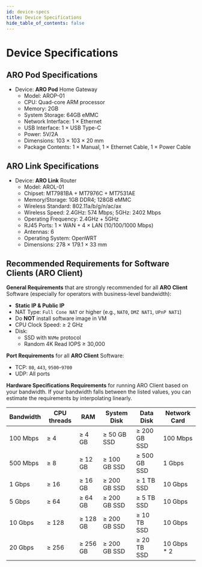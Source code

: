 ```yaml
---
id: device-specs
title: Device Specifications
hide_table_of_contents: false
---
```


# Device Specifications

## ARO Pod Specifications

- Device: **ARO Pod** Home Gateway
  - Model: AROP-01	 	
  - CPU: Quad-core ARM processor
  - Memory: 2GB
  - System Storage: 64GB eMMC
  - Network Interface: 1 × Ethernet
  - USB Interface: 1 × USB Type-C
  - Power: 5V/2A
  - Dimensions: 103 × 103 × 20 mm
  - Package Contents: 1 × Manual, 1 × Ethernet Cable, 1 × Power Cable 

## ARO Link Specifications

- Device: **ARO Link** Router
  - Model: AROL-01	 	
  - Chipset: MT7981BA + MT7976C + MT7531AE
  - Memory/Storage: 1GB DDR4; 128GB eMMC
  - Wireless Standard: 802.11a/b/g/n/ac/ax
  - Wireless Speed: 2.4GHz: 574 Mbps; 5GHz: 2402 Mbps
  - Operating Frequency: 2.4GHz + 5GHz
  - RJ45 Ports: 1 × WAN + 4 × LAN (10/100/1000 Mbps)
  - Antennas: 6
  - Operating System: OpenWRT
  - Dimensions: 278 × 179.1 × 33 mm

## Recommended Requirements for Software Clients (ARO Client)

**General Requirements** that are strongly recommended for all **ARO Client** Software (especially for operators with business-level bandwidth):

- **Static IP & Public IP**
- NAT Type: `Full Cone NAT` or higher (e.g., `NAT0`, `DMZ NAT1`, `UPnP NAT1`)
- Do **NOT** install software image in VM
- CPU Clock Speed: ≥ 2 GHz
- Disk:
	- SSD with `NVMe` protocol
	- Random 4K Read IOPS ≥ 30,000

**Port Requirements** for all **ARO Client** Software:

- TCP: `80`, `443`, `9500`-`9700`
- UDP: All ports  

**Hardware Specifications Requirements** for running ARO Client based on your bandwidth. If your bandwidth falls between the listed values, you can estimate the requirements by interpolating linearly.


| Bandwidth  | CPU threads | RAM       | System Disk      | Data Disk        |  Network Card |
|------------|----------|--------------|------------------|------------------|---------------|
| 100 Mbps   | ≥ 4      | ≥ 4 GB         | ≥ 50 GB SSD      | ≥ 200 GB SSD      |  100 Mbps     |
| 500 Mbps   | ≥ 8     | ≥ 12 GB         | ≥ 100 GB SSD     | ≥ 500 GB SSD     |   1 Gbps    |
| 1 Gbps     | ≥ 16     | ≥ 16 GB      | ≥ 200 GB SSD     | ≥ 1 TB SSD       |   10 Gbps   |
| 5 Gbps     | ≥ 64     | ≥ 64 GB      | ≥ 200 GB SSD     | ≥ 5 TB SSD       |   10 Gbps   |
| 10 Gbps    | ≥ 128     | ≥ 128 GB     | ≥ 200 GB SSD     | ≥ 10 TB SSD      |   10 Gbps   |
| 20 Gbps    | ≥ 256     | ≥ 256 GB     | ≥ 200 GB SSD     | ≥ 20 TB SSD      | 10 Gbps * 2   |



